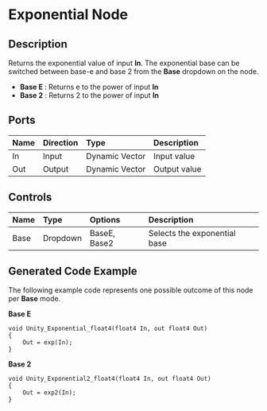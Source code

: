 # Exponential Node

## Description

Returns the exponential value of input **In**. The exponential base can be switched between base-e and base 2 from the **Base** dropdown on the node.

* **Base E** : Returns e to the power of input **In**
* **Base 2** : Returns 2 to the power of input **In**

## Ports

| Name        | Direction           | Type  | Description |
|:------------ |:-------------|:-----|:---|
| In      | Input | Dynamic Vector | Input value |
| Out | Output      |    Dynamic Vector | Output value |

## Controls

| Name        | Type           | Options  | Description |
|:------------ |:-------------|:-----|:---|
| Base      | Dropdown | BaseE, Base2 | Selects the exponential base |

## Generated Code Example

The following example code represents one possible outcome of this node per **Base** mode.

**Base E**

```
void Unity_Exponential_float4(float4 In, out float4 Out)
{
    Out = exp(In);
}
```

**Base 2**

```
void Unity_Exponential2_float4(float4 In, out float4 Out)
{
    Out = exp2(In);
}
```
